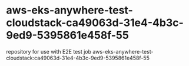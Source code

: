 # aws-eks-anywhere-test-cloudstack-ca49063d-31e4-4b3c-9ed9-5395861e458f-55
repository for use with E2E test job aws-eks-anywhere-test-cloudstack:ca49063d-31e4-4b3c-9ed9-5395861e458f-55
